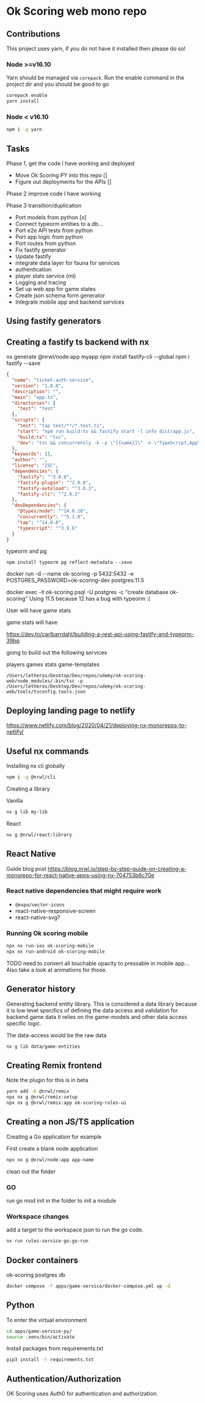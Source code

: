 # Ok Scoring web mono repo

## Contributions

This project uses yarn, if you do not have it installed then please do so!

### Node >=v16.10

Yarn should be managed via `corepack`. Run the enable command in the project dir and you should be good to go

```bash
corepack enable
yarn install
```

### Node < v16.10

```bash
npm i -g yarn
```

## Tasks

Phase 1, get the code I have working and deployed

- Move Ok Scoring PY into this repo []
- Figure out deployments for the APIs []

Phase 2 improve code I have working

Phase 3 transition/duplication

- Port models from python [x]
- Connect typeorm entities to a db...
- Port e2e API tests from python
- Port app logic from python
- Port routes from python
- Fix fastify generator
- Update fastify
- integrate data layer for fauna for services
- authentication
- player stats service (ml)
- Logging and tracing
- Set up web app for game states
- Create json schema form generator
- Integrate mobile app and backend services

## Using fastify generators

## Creating a fastify ts backend with nx

nx generate @nrwl/node:app myapp
npm install fastify-cli --global
npm i fastify --save

```json
{
  "name": "ticket-auth-service",
  "version": "1.0.0",
  "description": "",
  "main": "app.ts",
  "directories": {
    "test": "test"
  },
  "scripts": {
    "test": "tap test/**/*.test.ts",
    "start": "npm run build:ts && fastify start -l info dist/app.js",
    "build:ts": "tsc",
    "dev": "tsc && concurrently -k -p \"[{name}]\" -n \"TypeScript,App\" -c \"yellow.bold,cyan.bold\"  \"tsc -w\" \"fastify start -w -l info -P dist/app.js\""
  },
  "keywords": [],
  "author": "",
  "license": "ISC",
  "dependencies": {
    "fastify": "^3.0.0",
    "fastify-plugin": "^2.0.0",
    "fastify-autoload": "^3.0.2",
    "fastify-cli": "^2.0.2"
  },
  "devDependencies": {
    "@types/node": "^14.0.18",
    "concurrently": "^5.1.0",
    "tap": "^14.0.0",
    "typescript": "^3.9.6"
  }
}
```

typeorm and pg

```
npm install typeorm pg reflect-metadata --save
```

docker run -d --name ok-scoring -p 5432:5432 -e POSTGRES_PASSWORD=ok-scoring-dev postgres:11.5

docker exec -it ok-scoring psql -U postgres -c "create database ok-scoring"
Using 11.5 because 12 has a bug with typeorm :(

User will have game stats

game stats will have

<https://dev.to/carlbarrdahl/building-a-rest-api-using-fastify-and-typeorm-39bp>

going to build out the following services

players
games
stats
game-templates

`/Users/letheras/Desktop/Dev/repos/udemy/ok-scoring-web/node_modules/.bin/tsc -p /Users/letheras/Desktop/Dev/repos/udemy/ok-scoring-web/tools/tsconfig.tools.json`

## Deploying landing page to netlify

<https://www.netlify.com/blog/2020/04/21/deploying-nx-monorepos-to-netlify/>

## Useful nx commands

Installing nx cli globally

```bash
npm i -g @nrwl/cli
```

Creating a library

Vanilla

```bash
nx g lib my-lib
```

React

```bash
nx g @nrwl/react:library
```

## React Native

Guide blog post
<https://blog.nrwl.io/step-by-step-guide-on-creating-a-monorepo-for-react-native-apps-using-nx-704753b6c70e>

### React native dependencies that might require work

- `@expo/vector-icons`
- react-native-responsive-screen
- react-native-svg?

### Running Ok scoring mobile

```bash
npx nx run-ios ok-scoring-mobile
npx nx run-android ok-scoring-mobile
```

TODO need to convert all touchable opacity to pressable in mobile app... Also take a look at animations for those.

## Generator history

Generating backend entity library. This is considered a data library because it is low level specifics of defining the data access and validation for backend game data
it relies on the game-models and other data access specific logic.

The data-access would be the raw data

```bash
nx g lib data/game-entities
```

## Creating Remix frontend

Note the plugin for this is in beta

```bash
yarn add -D @nrwl/remix
npx nx g @nrwl/remix:setup
npx nx g @nrwl/remix:app ok-scoring-rules-ui
```

## Creating a non JS/TS application

Creating a Go application for example

First create a blank node application

```bash
npx nx g @nrwl/node:app app-name
```

clean out the folder

### GO

run go mod init in the folder to init a module

### Workspace changes

add a target to the workspace json to run the go code.

```bash
nx run rules-service-go:go-run
```

## Docker containers

ok-scoring postgres db

```bash
docker compose -f apps/game-service/docker-compose.yml up -d
```

## Python

To enter the virtual environment

```bash
cd apps/game-service-py/
source .venv/bin/activate
```

Install packages from requirements.txt

```bash
pip3 install -r requirements.txt
```

## Authentication/Authorization

OK Scoring uses Auth0 for authentication and authorization.
